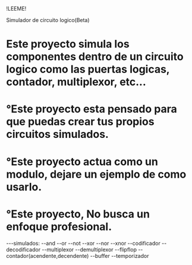 !LEEME!

Simulador de circuito logico(Beta)

Este proyecto simula los componentes dentro de un circuito logico como las puertas logicas, contador, multiplexor, etc...
=================================
°Este proyecto esta pensado para que puedas crear tus propios circuitos simulados.
=================================
°Este proyecto actua como un modulo, dejare un ejemplo de como usarlo.
=================================
°Este proyecto, No busca un enfoque profesional.
====================================
---simulados:
--and
--or
--not
--xor
--nor
--xnor
--codificador
--decodificador
--multiplexor
--demultiplexor
--flipflop
--contador(acendente,decendente)
--buffer
--temporizador
